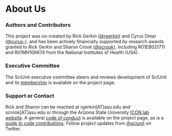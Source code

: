 # About Us

### Authors and Contributors
This project was co-created by Rick Gerkin ([@rgerkin](http://github.com/rgerkin)) and Cyrus Omar ([@cyrus-](http://github.com/cyrus-)), and has been actively financially supported by research awards granted to Rick Gerkin and Sharon Crook ([@scrook](http://github.com/scrook)), including R01EB021711 and R01MH106674 from the National Institutes of Health (USA). 
### Executive Committee
The SciUnit executive committee steers and reviews development of SciUnit and its [membership](https://github.com/scidash/sciunit/blob/master/COMMITTEE.md) is available on the project page.
### Support or Contact
Rick and Sharon can be reached at rgerkin[AT]asu.edu and scrook[AT]asu.edu or through the Arizona State University [ICON lab website](http://iconlab.asu.edu). A general [code of conduct](https://github.com/scidash/sciunit/blob/master/CODE_OF_CONDUCT.md) is available on the project page, as is a [guide to code contributions](https://github.com/scidash/sciunit/blob/master/CONTRIBUTING.md). Follow project updates from [@sciunit](https://twitter.com/sciunit) on Twitter.